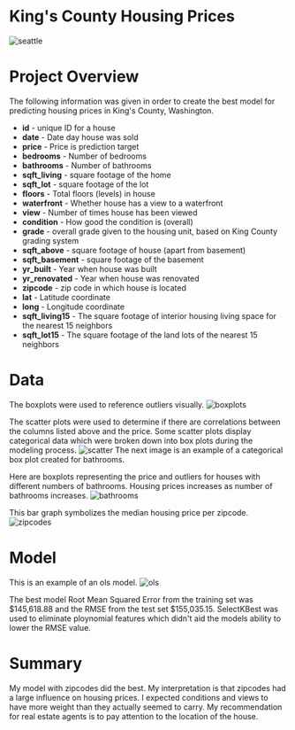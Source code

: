 # King's County Housing Prices

![seattle](images/seatle.PNG)

# Project Overview

The following information was given in order to create the best model for predicting housing prices in King's County, Washington. 
* **id** - unique ID for a house
* **date** - Date day house was sold
* **price** - Price is prediction target
* **bedrooms** - Number of bedrooms
* **bathrooms** - Number of bathrooms
* **sqft_living** - square footage of the home
* **sqft_lot** - square footage of the lot
* **floors** - Total floors (levels) in house
* **waterfront** - Whether house has a view to a waterfront
* **view** - Number of times house has been viewed
* **condition** - How good the condition is (overall)
* **grade** - overall grade given to the housing unit, based on King County grading system
* **sqft_above** - square footage of house (apart from basement)
* **sqft_basement** - square footage of the basement
* **yr_built** - Year when house was built
* **yr_renovated** - Year when house was renovated
* **zipcode** - zip code in which house is located
* **lat** - Latitude coordinate
* **long** - Longitude coordinate
* **sqft_living15** - The square footage of interior housing living space for the nearest 15 neighbors
* **sqft_lot15** - The square footage of the land lots of the nearest 15 neighbors

# Data
The boxplots were used to reference outliers visually.
![boxplots](images/boxplots.png)


The scatter plots were used to determine if there are correlations between the columns listed above and the price. Some scatter plots display categorical data which were broken down into box plots during the modeling process. 
![scatter](images/scatter_plots.png)
The next image is an example of a categorical box plot created for bathrooms.


Here are boxplots representing the price and outliers for houses with different numbers of bathrooms. Housing prices increases as number of bathrooms increases. 
![bathrooms](images/bathrooms_box.png)


This bar graph symbolizes the median housing price per zipcode.  
![zipcodes](images/zipcodes.png)


# Model

This is an example of an ols model. 
![ols](images/ols.PNG)

The best model Root Mean Squared Error from the training set was $145,618.88 and the RMSE from the test set $155,035.15. SelectKBest was used to eliminate ploynomial features which didn't aid the models ability to lower the RMSE value.  

# Summary

My model with zipcodes did the best. My interpretation is that zipcodes had a large influence on housing prices. I expected conditions and views to have more weight than they actually seemed to carry. My recommendation for real estate agents is to pay attention to the location of the house.
